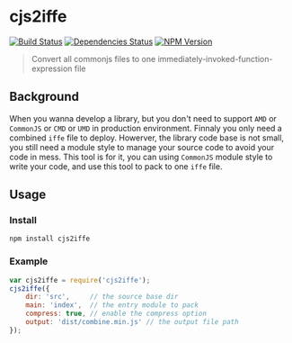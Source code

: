 
cjs2iffe
========

[![Build Status](https://travis-ci.org/wuhy/cjs2iife.svg?branch=master)](https://travis-ci.org/wuhy/cjs2iife) [![Dependencies Status](https://david-dm.org/wuhy/cjs2iife.png)](https://david-dm.org/wuhy/cjs2iife) [![NPM Version](https://img.shields.io/npm/v/cjs2iife.svg?style=flat)](https://npmjs.org/package/cjs2iife) 

> Convert all commonjs files to one immediately-invoked-function-expression file

## Background

When you wanna develop a library, but you don't need to support `AMD` or `CommonJS` or `CMD` or `UMD` in production environment. Finnaly you only need a combined `iffe` file to deploy. Howerver, the library code base is not small, you still need a module style to manage your source code to avoid your code in mess. This tool is for it, you can using `CommonJS` module style to write your code, and use this tool to pack to one `iffe` file.

## Usage

### Install

```shell
npm install cjs2iffe
```

### Example

```javascript
var cjs2iffe = require('cjs2iffe');
cjs2iffe({
    dir: 'src',     // the source base dir
    main: 'index',  // the entry module to pack
    compress: true, // enable the compress option
    output: 'dist/combine.min.js' // the output file path
});
```
